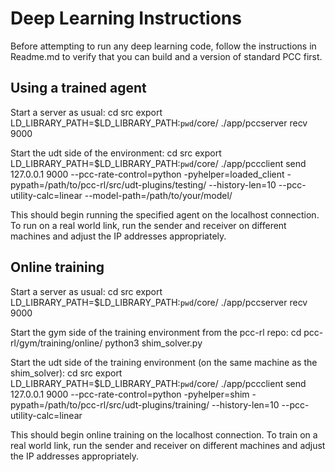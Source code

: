 # Deep Learning Instructions

Before attempting to run any deep learning code, follow the instructions in
Readme.md to verify that you can build and a version of standard PCC first.

## Using a trained agent

Start a server as usual:
cd src
export LD\_LIBRARY\_PATH=$LD\_LIBRARY\_PATH:`pwd`/core/
./app/pccserver recv 9000

Start the udt side of the environment:
cd src
export LD\_LIBRARY\_PATH=$LD\_LIBRARY\_PATH:`pwd`/core/
./app/pccclient send 127.0.0.1 9000 --pcc-rate-control=python -pyhelper=loaded\_client -pypath=/path/to/pcc-rl/src/udt-plugins/testing/ --history-len=10 --pcc-utility-calc=linear --model-path=/path/to/your/model/

This should begin running the specified agent on the localhost connection. To run on a real world link, run the sender and receiver on different machines and adjust the IP addresses appropriately.

## Online training

Start a server as usual:
cd src
export LD\_LIBRARY\_PATH=$LD\_LIBRARY\_PATH:`pwd`/core/
./app/pccserver recv 9000

Start the gym side of the training environment from the pcc-rl repo:
cd pcc-rl/gym/training/online/
python3 shim\_solver.py

Start the udt side of the training environment (on the same machine as the shim\_solver):
cd src
export LD\_LIBRARY\_PATH=$LD\_LIBRARY\_PATH:`pwd`/core/
./app/pccclient send 127.0.0.1 9000 --pcc-rate-control=python -pyhelper=shim -pypath=/path/to/pcc-rl/src/udt-plugins/training/ --history-len=10 --pcc-utility-calc=linear

This should begin online training on the localhost connection. To train on a real world link, run the sender and receiver on different machines and adjust the IP addresses appropriately.
